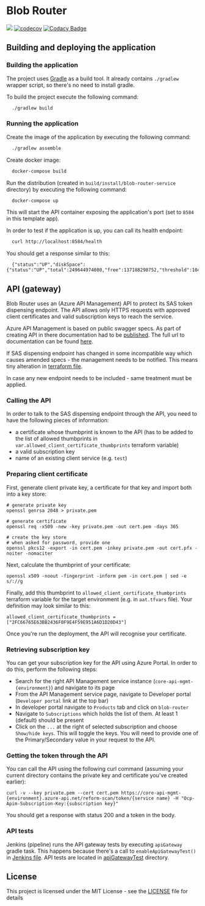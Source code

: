 # Blob Router

![](https://github.com/hmcts/blob-router-service/workflows/CI/badge.svg)
[![codecov](https://codecov.io/gh/hmcts/blob-router-service/branch/master/graph/badge.svg)](https://codecov.io/gh/hmcts/blob-router-service)
[![Codacy Badge](https://api.codacy.com/project/badge/Grade/c99af8bcd53947deb32e8f0a7c500676)](https://www.codacy.com/manual/HMCTS/blob-router-service)

## Building and deploying the application

### Building the application

The project uses [Gradle](https://gradle.org) as a build tool. It already contains
`./gradlew` wrapper script, so there's no need to install gradle.

To build the project execute the following command:

```bash
  ./gradlew build
```

### Running the application

Create the image of the application by executing the following command:

```bash
  ./gradlew assemble
```

Create docker image:

```bash
  docker-compose build
```

Run the distribution (created in `build/install/blob-router-service` directory)
by executing the following command:

```bash
  docker-compose up
```

This will start the API container exposing the application's port
(set to `8584` in this template app).

In order to test if the application is up, you can call its health endpoint:

```bash
  curl http://localhost:8584/health
```

You should get a response similar to this:

```
  {"status":"UP","diskSpace":{"status":"UP","total":249644974080,"free":137188298752,"threshold":10485760}}
```

## API (gateway)

Blob Router uses an (Azure API Management) API to protect its SAS token dispensing endpoint.
The API allows only HTTPS requests with approved client certificates and valid subscription keys to reach
the service.

Azure API Management is based on public swagger specs.
As part of creating API in there documentation had to be [published](.github/workflows/swagger.yml).
The full url to documentation can be found [here](infrastructure/api-mgmt.tf).

If SAS dispensing endpoint has changed in some incompatible way which causes amended specs - the management needs to be notified.
This means tiny alteration in [terraform file](infrastructure/api-mgmt.tf).

In case any new endpoint needs to be included - same treatment must be applied.

### Calling the API

In order to talk to the SAS dispensing endpoint through the API, you need to have the following pieces
of information:

- a certificate whose thumbprint is known to the API (has to be added to the list of allowed thumbprints in `var.allowed_client_certificate_thumbprints` terraform variable)
- a valid subscription key
- name of an existing client service (e.g. `test`)

### Preparing client certificate

First, generate client private key, a certificate for that key and import both into a key store:

```
# generate private key
openssl genrsa 2048 > private.pem

# generate certificate
openssl req -x509 -new -key private.pem -out cert.pem -days 365

# create the key store
# when asked for password, provide one
openssl pkcs12 -export -in cert.pem -inkey private.pem -out cert.pfx -noiter -nomaciter
```

Next, calculate the thumbprint of your certificate:

```
openssl x509 -noout -fingerprint -inform pem -in cert.pem | sed -e s/://g
```

Finally, add this thumbprint to `allowed_client_certificate_thumbprints` terraform variable for the target environment (e.g. in `aat.tfvars` file). Your definition may look similar to this:

```
allowed_client_certificate_thumbprints = ["2FC66765E63BB2436F0F9E4F59E951A6D1D20D43"]
```

Once you're run the deployment, the API will recognise your certificate.

### Retrieving subscription key

You can get your subscription key for the API using Azure Portal. In order to do this, perform the following steps:

- Search for the right API Management service instance (`core-api-mgmt-{environment}`) and navigate to its page
- From the API Management service page, navigate to Developer portal (`Developer portal` link at the top bar)
- In developer portal navigate to `Products` tab and click on `blob-router`
- Navigate to `Subscriptions` which holds the list of them. At least 1 (default) should be present
- Click on the `...` at the right of selected subscription and choose `Show/hide keys`. This will toggle the keys. You will need to provide one of the Primary/Secondary value in your request to the API.

### Getting the token through the API

You can call the API using the following curl command (assuming your current directory contains the private key
and certificate you've created earlier):

```
curl -v --key private.pem --cert cert.pem https://core-api-mgmt-{environment}.azure-api.net/reform-scan/token/{service name} -H "Ocp-Apim-Subscription-Key:{subscription key}"
```

You should get a response with status 200 and a token in the body.

### API tests

Jenkins (pipeline) runs the API gateway tests by executing `apiGateway` gradle task. This happens because
there's a call to `enableApiGatewayTest()` in [Jenkins file](/Jenkinsfile_CNP). API tests
are located in [apiGatewayTest](/src/apiGatewayTest/java/uk/gov/hmcts/reform/blobrouter) directory.

## License

This project is licensed under the MIT License - see the [LICENSE](LICENSE) file for details


